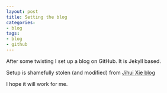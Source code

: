 ```yaml
---
layout: post
title: Setting the blog
categories:
- blog
tags:
- blog
- github
---
```


After some twisting I set up a blog on GitHub. It is Jekyll based.  

Setup is shamefully stolen (and modified) from [Jihui Xie blog](http://yihui.name/en)

I hope it will work for me.

